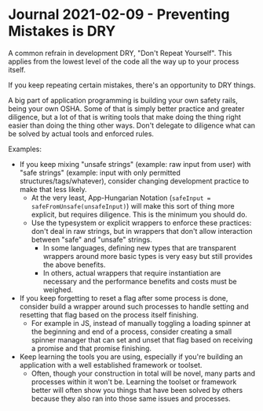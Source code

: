 Journal 2021-02-09 - Preventing Mistakes is DRY
========

A common refrain in development DRY, "Don't Repeat Yourself".  This applies from the lowest level of the code all the way up to your process itself.

If you keep repeating certain mistakes, there's an opportunity to DRY things.

A big part of application programming is building your own safety rails, being your own OSHA.  Some of that is simply better practice and greater diligence, but a lot of that is writing tools that make doing the thing right easier than doing the thing other ways.  Don't delegate to diligence what can be solved by actual tools and enforced rules.

Examples:

- If you keep mixing "unsafe strings" (example: raw input from user) with "safe strings" (example: input with only permitted structures/tags/whatever), consider changing development practice to make that less likely.
    - At the very least, App-Hungarian Notation (`safeInput = safeFromUnsafe(unsafeInput)`) will make this sort of thing more explicit, but requires diligence.  This is the minimum you should do.
    - Use the typesystem or explicit wrappers to enforce these practices: don't deal in raw strings, but in wrappers that don't allow interaction between "safe" and "unsafe" strings.
        - In some languages, defining new types that are transparent wrappers around more basic types is very easy but still provides the above benefits.
        - In others, actual wrappers that require instantiation are necessary and the performance benefits and costs must be weighed.
- If you keep forgetting to reset a flag after some process is done, consider build a wrapper around such processes to handle setting and resetting that flag based on the process itself finishing.
    - For example in JS, instead of manually toggling a loading spinner at the beginning and end of a process, consider creating a small spinner manager that can set and unset that flag based on receiving a promise and that promise finishing.
- Keep learning the tools you are using, especially if you're building an application with a well established framework or toolset.
    - Often, though your construction in total will be novel, many parts and processes within it won't be.  Learning the toolset or framework better will often show you things that have been solved by others because they also ran into those same issues and processes.
